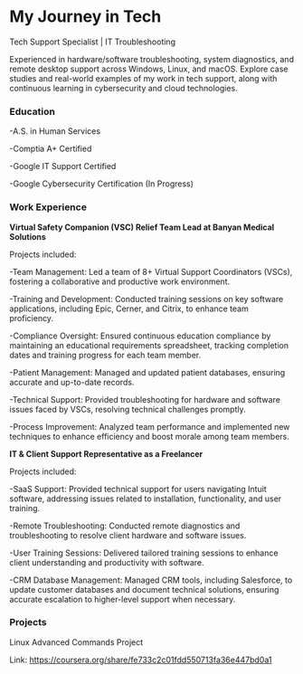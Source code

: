 # My Journey in Tech
Tech Support Specialist | IT Troubleshooting

Experienced in hardware/software troubleshooting, system diagnostics, and remote desktop support across Windows, Linux, and macOS. Explore case studies and real-world examples of my work in tech support, along with continuous learning in cybersecurity and cloud technologies.

### Education
-A.S. in Human Services

-Comptia A+ Certified

-Google IT Support Certified

-Google Cybersecurity Certification (In Progress)

### Work Experience
**Virtual Safety Companion (VSC) Relief Team Lead at Banyan Medical Solutions** 

Projects included:

-Team Management: Led a team of 8+ Virtual Support Coordinators (VSCs), fostering a collaborative and productive work environment.

-Training and Development: Conducted training sessions on key software applications, including Epic, Cerner, and Citrix, to enhance team proficiency.

-Compliance Oversight: Ensured continuous education compliance by maintaining an educational requirements spreadsheet, tracking completion dates and training 
progress for each team member.

-Patient Management: Managed and updated patient databases, ensuring accurate and up-to-date records.

-Technical Support: Provided troubleshooting for hardware and software issues faced by VSCs, resolving technical challenges promptly.

-Process Improvement: Analyzed team performance and implemented new techniques to enhance efficiency and boost morale among team members.


**IT & Client Support Representative as a Freelancer**   

Projects included:

-SaaS Support: Provided technical support for users navigating Intuit software, addressing issues related to installation, functionality, and user training.

-Remote Troubleshooting: Conducted remote diagnostics and troubleshooting to resolve client hardware and software issues.

-User Training Sessions: Delivered tailored training sessions to enhance client understanding and productivity with software.

-CRM Database Management: Managed CRM tools, including Salesforce, to update customer databases and document technical solutions, ensuring accurate escalation to higher-level support when necessary.

### Projects
Linux Advanced Commands Project

Link: https://coursera.org/share/fe733c2c01fdd550713fa36e447bd0a1

